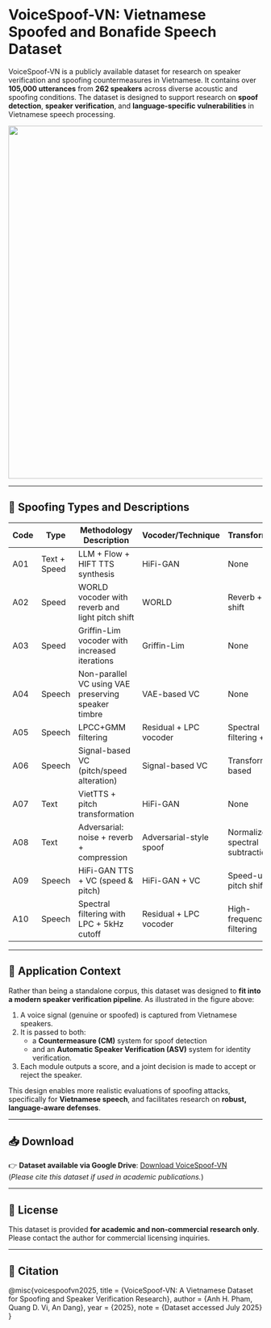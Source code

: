 # VoiceSpoof-VN: Vietnamese Spoofed and Bonafide Speech Dataset

VoiceSpoof-VN is a publicly available dataset for research on speaker verification and spoofing countermeasures in Vietnamese. It contains over **105,000 utterances** from **262 speakers** across diverse acoustic and spoofing conditions. The dataset is designed to support research on **spoof detection**, **speaker verification**, and **language-specific vulnerabilities** in Vietnamese speech processing.

<p align="center">
  <img src="F1.png" width="700"/>
</p>

---

## 🧪 Spoofing Types and Descriptions

| Code | Type   | Methodology Description | Vocoder/Technique | Transformation |
|------|--------|--------------------------|-------------------|----------------|
| A01  | Text + Speed | LLM + Flow + HIFT TTS synthesis | HiFi-GAN | None |
| A02  | Speed | WORLD vocoder with reverb and light pitch shift | WORLD | Reverb + pitch shift |
| A03  | Speed | Griffin-Lim vocoder with increased iterations | Griffin-Lim | None |
| A04  | Speech | Non-parallel VC using VAE preserving speaker timbre | VAE-based VC | None |
| A05  | Speech | LPCC+GMM filtering | Residual + LPC vocoder | Spectral filtering + OLA |
| A06  | Speech | Signal-based VC (pitch/speed alteration) | Signal-based VC | Transform-based |
| A07  | Text | VietTTS + pitch transformation | HiFi-GAN | None |
| A08  | Text | Adversarial: noise + reverb + compression | Adversarial-style spoof | Normalize + spectral subtraction |
| A09  | Speech | HiFi-GAN TTS + VC (speed & pitch) | HiFi-GAN + VC | Speed-up + pitch shift |
| A10  | Speech | Spectral filtering with LPC + 5kHz cutoff | Residual + LPC vocoder | High-frequency filtering |

---

## 🔎 Application Context

Rather than being a standalone corpus, this dataset was designed to **fit into a modern speaker verification pipeline**. As illustrated in the figure above:

1. A voice signal (genuine or spoofed) is captured from Vietnamese speakers.
2. It is passed to both:
   - a **Countermeasure (CM)** system for spoof detection
   - and an **Automatic Speaker Verification (ASV)** system for identity verification.
3. Each module outputs a score, and a joint decision is made to accept or reject the speaker.

This design enables more realistic evaluations of spoofing attacks, specifically for **Vietnamese speech**, and facilitates research on **robust, language-aware defenses**.

---

## 📥 Download

👉 **Dataset available via Google Drive**: [Download VoiceSpoof-VN](https://drive.google.com/file/d/1zAfQzzxQjEDHGkgW2t3SIW1Ink09QroH/view?usp=drive_link)  
(*Please cite this dataset if used in academic publications.*)

---

## 📄 License

This dataset is provided **for academic and non-commercial research only**. Please contact the author for commercial licensing inquiries.

---

## 📣 Citation

@misc{voicespoofvn2025,
  title        = {VoiceSpoof-VN: A Vietnamese Dataset for Spoofing and Speaker Verification Research},
  author       = {Anh H. Pham, Quang D. Vi, An Dang},
  year         = {2025},
  note         = {Dataset accessed July 2025}
}
